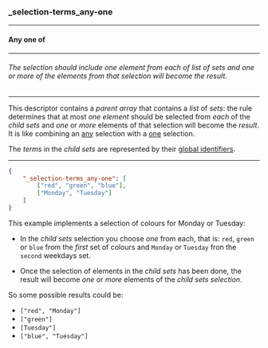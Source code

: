 ### _selection-terms_any-one

------

#### Any one of

------

###### The selection should include one element from each of list of sets and one or more of the elements from that selection will become the result.

------

This descriptor contains a *parent array* that contains a *list* of *sets*: the rule determines that at most *one element* should be selected from *each* of the *child sets* and *one* or *more* elements of that selection will become the *result*. It is like combining an [any](_selection-terms_any) selection with a [one](_selection-terms_one) selection.

The *terms* in the *child sets* are represented by their [global identifiers](_gid).

------

```json
{
	"_selection-terms_any-one": [
		["red", "green", "blue"],
		["Monday", "Tuesday"]
	]
}
```

This example implements a selection of colours for Monday or Tuesday:

- In the *child sets* selection you choose *one* from each, that is: `red`, `green` or `blue` from the *first* set of colours and `Monday` or `Tuesday` fron the `second` weekdays set.
  
- Once the selection of elements in the *child sets* has been done, the result will become *one* or *more* elements of the *child sets selection*.
  

So some possible results could be:

- `["red", "Monday"]`
- `["green"]`
- `[Tuesday"]`
- `["blue", "Tuesday"]`